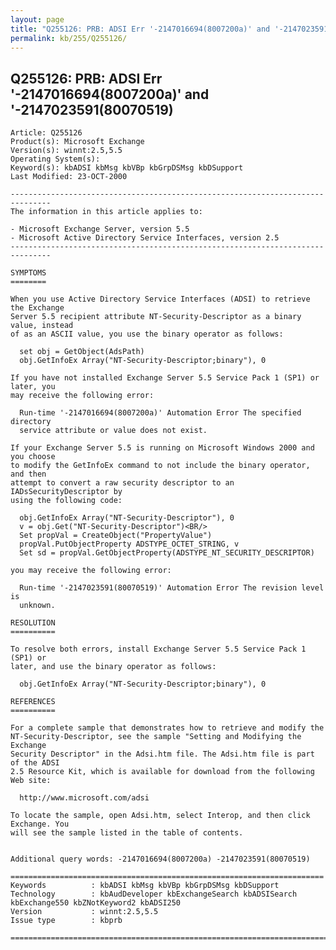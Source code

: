 ```yaml
---
layout: page
title: "Q255126: PRB: ADSI Err '-2147016694(8007200a)' and '-2147023591(80070519)"
permalink: kb/255/Q255126/
---
```


## Q255126: PRB: ADSI Err '-2147016694(8007200a)' and '-2147023591(80070519)

	Article: Q255126
	Product(s): Microsoft Exchange
	Version(s): winnt:2.5,5.5
	Operating System(s): 
	Keyword(s): kbADSI kbMsg kbVBp kbGrpDSMsg kbDSupport
	Last Modified: 23-OCT-2000
	
	-------------------------------------------------------------------------------
	The information in this article applies to:
	
	- Microsoft Exchange Server, version 5.5 
	- Microsoft Active Directory Service Interfaces, version 2.5 
	-------------------------------------------------------------------------------
	
	SYMPTOMS
	========
	
	When you use Active Directory Service Interfaces (ADSI) to retrieve the Exchange
	Server 5.5 recipient attribute NT-Security-Descriptor as a binary value, instead
	of as an ASCII value, you use the binary operator as follows:
	
	  set obj = GetObject(AdsPath)
	  obj.GetInfoEx Array("NT-Security-Descriptor;binary"), 0
	
	If you have not installed Exchange Server 5.5 Service Pack 1 (SP1) or later, you
	may receive the following error:
	
	  Run-time '-2147016694(8007200a)' Automation Error The specified directory
	  service attribute or value does not exist.
	
	If your Exchange Server 5.5 is running on Microsoft Windows 2000 and you choose
	to modify the GetInfoEx command to not include the binary operator, and then
	attempt to convert a raw security descriptor to an IADsSecurityDescriptor by
	using the following code:
	
	  obj.GetInfoEx Array("NT-Security-Descriptor"), 0
	  v = obj.Get("NT-Security-Descriptor")<BR/>
	  Set propVal = CreateObject("PropertyValue")
	  propVal.PutObjectProperty ADSTYPE_OCTET_STRING, v
	  Set sd = propVal.GetObjectProperty(ADSTYPE_NT_SECURITY_DESCRIPTOR)
	
	you may receive the following error:
	
	  Run-time '-2147023591(80070519)' Automation Error The revision level is
	  unknown.
	
	RESOLUTION
	==========
	
	To resolve both errors, install Exchange Server 5.5 Service Pack 1 (SP1) or
	later, and use the binary operator as follows:
	
	  obj.GetInfoEx Array("NT-Security-Descriptor;binary"), 0
	
	REFERENCES
	==========
	
	For a complete sample that demonstrates how to retrieve and modify the
	NT-Security-Descriptor, see the sample "Setting and Modifying the Exchange
	Security Descriptor" in the Adsi.htm file. The Adsi.htm file is part of the ADSI
	2.5 Resource Kit, which is available for download from the following Web site:
	
	  http://www.microsoft.com/adsi
	
	To locate the sample, open Adsi.htm, select Interop, and then click Exchange. You
	will see the sample listed in the table of contents.
	
	
	Additional query words: -2147016694(8007200a) -2147023591(80070519)
	
	======================================================================
	Keywords          : kbADSI kbMsg kbVBp kbGrpDSMsg kbDSupport 
	Technology        : kbAudDeveloper kbExchangeSearch kbADSISearch kbExchange550 kbZNotKeyword2 kbADSI250
	Version           : winnt:2.5,5.5
	Issue type        : kbprb
	
	=============================================================================
	
